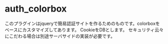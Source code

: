 auth_colorbox
=============

このプラグインはjqueryで簡易認証サイトを作るためのものです。colorboxをベースにカスタマイズしてあります。
CookieをDBとします。
セキュリティ云々にこだわる場合は別途サーバサイドの実装が必要です。